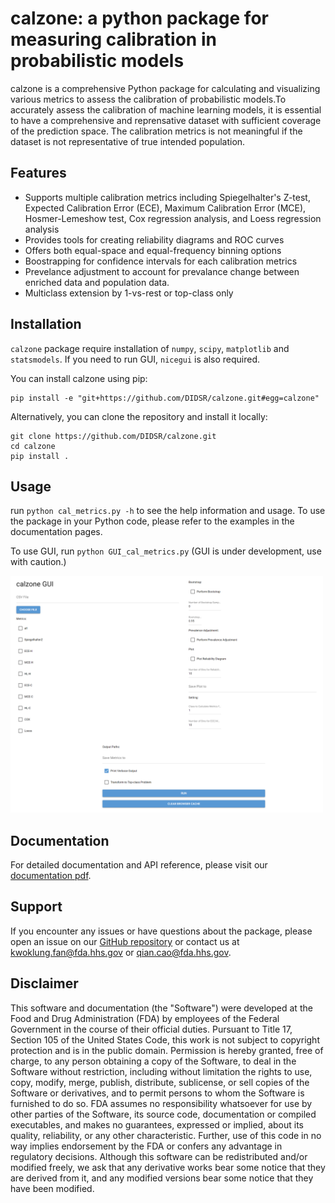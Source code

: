 # calzone: a python package for measuring calibration in probabilistic models

calzone is a comprehensive Python package for calculating and visualizing various metrics to assess the calibration of probabilistic models.To accurately assess the calibration of machine learning models, it is essential to have a comprehensive and reprensative dataset with sufficient coverage of the prediction space. The calibration metrics is not meaningful if the dataset is not representative of true intended population.


## Features

- Supports multiple calibration metrics including Spiegelhalter's Z-test, Expected Calibration Error (ECE), Maximum Calibration Error (MCE), Hosmer-Lemeshow test, Cox regression analysis, and Loess regression analysis
- Provides tools for creating reliability diagrams and ROC curves
- Offers both equal-space and equal-frequency binning options
- Boostrapping for confidence intervals for each calibration metrics
- Prevelance adjustment to account for prevalance change between enriched data and population data.
- Multiclass extension by 1-vs-rest or top-class only

## Installation

`calzone` package require installation of `numpy`, `scipy`, `matplotlib` and `statsmodels`. If you need to run GUI, `nicegui` is also required.

You can install calzone using pip:
```
pip install -e "git+https://github.com/DIDSR/calzone.git#egg=calzone"
```

Alternatively, you can clone the repository and install it locally:
```
git clone https://github.com/DIDSR/calzone.git
cd calzone
pip install .
```
## Usage

run `python cal_metrics.py -h` to see the help information and usage. To use the package in your Python code, please refer to the examples in the documentation pages. 

To use GUI, run `python GUI_cal_metrics.py` (GUI is under development, use with caution.)

<img src="gui.png" width="500" alt="GUI">

## Documentation

For detailed documentation and API reference, please visit our [documentation pdf](https://github.com/DIDSR/calzone/blob/main/docs/build/latex/calzone.pdf).

## Support
If you encounter any issues or have questions about the package, please open an issue on our [GitHub repository](https://github.com/DIDSR/calzone/issues) or contact us at [kwoklung.fan@fda.hhs.gov](kwoklung.fan@fda.hhs.gov) or [qian.cao@fda.hhs.gov](qian.cao@fda.hhs.gov).

## Disclaimer 
This software and documentation (the "Software") were developed at the Food and Drug Administration (FDA) by employees of the Federal Government in the course of their official duties. Pursuant to Title 17, Section 105 of the United States Code, this work is not subject to copyright protection and is in the public domain. Permission is hereby granted, free of charge, to any person obtaining a copy of the Software, to deal in the Software without restriction, including without limitation the rights to use, copy, modify, merge, publish, distribute, sublicense, or sell copies of the Software or derivatives, and to permit persons to whom the Software is furnished to do so. FDA assumes no responsibility whatsoever for use by other parties of the Software, its source code, documentation or compiled executables, and makes no guarantees, expressed or implied, about its quality, reliability, or any other characteristic. Further, use of this code in no way implies endorsement by the FDA or confers any advantage in regulatory decisions. Although this software can be redistributed and/or modified freely, we ask that any derivative works bear some notice that they are derived from it, and any modified versions bear some notice that they have been modified.